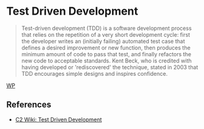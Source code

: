 # Test Driven Development

> Test-driven development (TDD) is a software development process that relies on the repetition of a very short development cycle: first the developer writes an (initially failing) automated test case that defines a desired improvement or new function, then produces the minimum amount of code to pass that test, and finally refactors the new code to acceptable standards. Kent Beck, who is credited with having developed or 'rediscovered' the technique, stated in 2003 that TDD encourages simple designs and inspires confidence.

[WP](http://en.wikipedia.org/wiki/Test-driven_development)

## References

* [C2 Wiki: Test Driven Development](https://c2.com/cgi/wiki?TestDrivenDevelopment)

